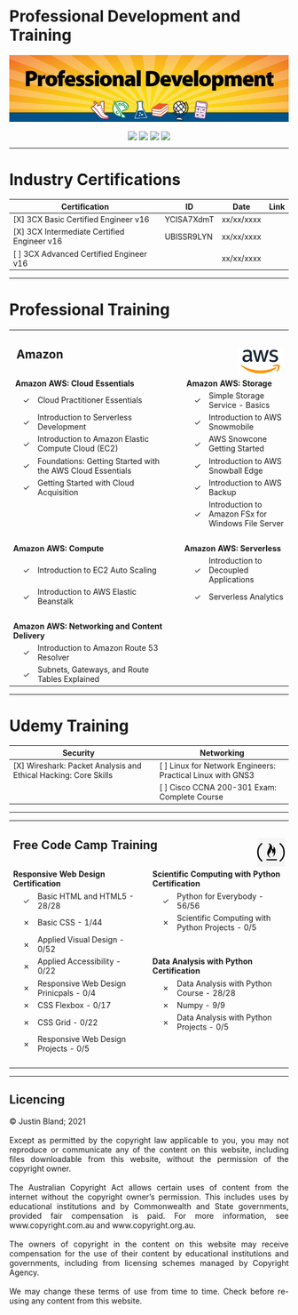 # Professional Development and Training
<p align="center">
<img align="center" src="https://raw.githubusercontent.com/CrashOverrideProductions/ProfessionalDevelopment/main/header.jpg"> 

</p>


<!-- Repo Stats -->
<p align="center">
<img align="center" src="https://img.shields.io/github/commit-activity/m/CrashOverrideProductions/ProfessionalDevelopment"> 
<img align="center" src="https://img.shields.io/github/last-commit/CrashOverrideProductions/ProfessionalDevelopment"> 
<img align="center" src="https://img.shields.io/github/languages/code-size/CrashOverrideProductions/ProfessionalDevelopment"> 
<img align="center" src="https://img.shields.io/github/directory-file-count/CrashOverrideProductions/ProfessionalDevelopment">
</p>

---
# Industry Certifications

| Certification                                     | ID         | Date       | Link |
|---------------------------------------------------|------------|------------|------|
| [X] 3CX Basic Certified Engineer v16              | YCISA7XdmT | xx/xx/xxxx |      |
| [X] 3CX Intermediate Certified Engineer v16       | UBlSSR9LYN | xx/xx/xxxx |      |
| [ ] 3CX Advanced Certified Engineer v16           |            | xx/xx/xxxx |      |

---

<!-- Professional Training without Certifications -->
# Professional Training
<table width="95%" border="0" align="center" style="max-width:900px;">
  <tbody>
    <tr>
      <td colspan="6" align="left" valign="bottom"><h2><strong>&nbsp;Amazon</strong><img align="right" src="https://github.com/CrashOverrideProductions/ProfessionalDevelopment/blob/main/images/awslogo.png?raw=true" alt=""/></h2></td>
    </tr>
    <tr>
      <td colspan="2"><strong>&nbsp;Amazon AWS: Cloud Essentials</strong></td>
      <td width="1%">&nbsp;</td>
      <td colspan="3"><strong>&nbsp;Amazon AWS: Storage </strong></td>
    </tr>
    <tr>
      <td width="30" align="right">&check; </td>
      <td width="49%">Cloud Practitioner Essentials</td>
      <td>&nbsp;</td>
      <td width="30" align="right">&check; </td>
      <td colspan="2">Simple Storage Service - Basics</td>
    </tr>
    <tr>
      <td align="right">&check; </td>
      <td>Introduction to Serverless Development </td>
      <td>&nbsp;</td>
      <td align="right">&check; </td>
      <td colspan="2"> Introduction to AWS Snowmobile </td>
    </tr>
    <tr>
      <td align="right">&check; </td>
      <td>Introduction to Amazon Elastic Compute Cloud (EC2)</td>
      <td>&nbsp;</td>
      <td align="right">&check; </td>
      <td colspan="2">AWS Snowcone Getting Started </td>
    </tr>
    <tr>
      <td align="right">&check; </td>
      <td>Foundations: Getting Started with the AWS Cloud Essentials </td>
      <td>&nbsp;</td>
      <td align="right">&check; </td>
      <td colspan="2">Introduction to AWS Snowball Edge </td>
    </tr>
    <tr>
      <td align="right">&check; </td>
      <td>Getting Started with Cloud Acquisition </td>
      <td>&nbsp;</td>
      <td align="right">&check; </td>
      <td colspan="2">Introduction to AWS Backup</td>
    </tr>
    <tr>
      <td align="right">&nbsp;</td>
      <td>&nbsp;</td>
      <td>&nbsp;</td>
      <td align="right">&check; </td>
      <td colspan="2">Introduction to Amazon FSx for Windows File Server </td>
    </tr>
    <tr>
      <td colspan="6">&nbsp;</td>
    </tr>
    <tr>
      <td colspan="2"><strong> Amazon AWS: Compute </strong></td>
      <td>&nbsp;</td>
      <td colspan="3"><strong>Amazon AWS: Serverless </strong></td>
    </tr>
    <tr>
      <td align="right">&check; </td>
      <td>Introduction to EC2 Auto Scaling </td>
      <td>&nbsp;</td>
      <td align="right">&check; </td>
      <td colspan="2">Introduction to Decoupled Applications </td>
    </tr>
    <tr>
      <td align="right">&check; </td>
      <td>Introduction to AWS Elastic Beanstalk </td>
      <td>&nbsp;</td>
      <td align="right">&check; </td>
      <td colspan="2">Serverless Analytics </td>
    </tr>
    <tr>
      <td colspan="6">&nbsp;</td>
    </tr>
    <tr>
      <td colspan="2"><strong>Amazon AWS: Networking and Content Delivery </strong></td>
      <td>&nbsp;</td>
      <td colspan="3">&nbsp;</td>
    </tr>
    <tr>
      <td align="right">&check; </td>
      <td> Introduction to Amazon Route 53 Resolver</td>
      <td>&nbsp;</td>
      <td colspan="3">&nbsp;</td>
    </tr>
    <tr>
      <td align="right">&check; </td>
      <td>Subnets, Gateways, and Route Tables Explained </td>
      <td>&nbsp;</td>
      <td colspan="3">&nbsp;</td>
    </tr>
  </tbody>
</table>





---

<!-- Other Training -->
# Udemy Training
| Security                                                          | | Networking                                                 |
|-------------------------------------------------------------------|-|------------------------------------------------------------|
| [X] Wireshark: Packet Analysis and Ethical Hacking: Core Skills   | | [ ] Linux for Network Engineers: Practical Linux with GNS3 |
|                                                                   | | [ ] Cisco CCNA 200-301 Exam: Complete Course               |

---

<table width="100%" border="0" align="center" style="max-width:900px;">
  <tbody>
    <tr>
      <td colspan="6" align="left" valign="middle"><h2>Free Code Camp Training
      <img align="right" src="https://github.com/CrashOverrideProductions/ProfessionalDevelopment/blob/main/images/fcclogo.png?raw=true" alt=""/></h2></td>
    </tr>
    <tr>
      <td colspan="2"><strong>Responsive Web Design Certification</strong></td>
      <td width="1%">&nbsp;</td>
      <td colspan="3"><strong>Scientific Computing with Python Certification</strong></td>
    </tr>
    <tr>
      <td width="30" align="right">&check; </td>
      <td>Basic HTML and HTML5 - 28/28</td>
      <td>&nbsp;</td>
      <td width="30" align="right">&check; </td>
      <td colspan="2">Python for Everybody - 56/56</td>
    </tr>
    <tr>
      <td align="right">&cross; </td>
      <td>Basic CSS - 1/44</td>
      <td>&nbsp;</td>
      <td align="right">&cross; </td>
      <td colspan="2">Scientific Computing with Python Projects - 0/5</td>
    </tr>
    <tr>
      <td align="right">&cross; </td>
      <td>Applied Visual Design - 0/52</td>
      <td>&nbsp;</td>
      <td colspan="3" align="right">&nbsp;</td>
    </tr>
    <tr>
      <td align="right">&cross; </td>
      <td>Applied Accessibility - 0/22</td>
      <td>&nbsp;</td>
      <td colspan="3" align="left"><strong>Data Analysis with Python Certification</strong></td>
    </tr>
    <tr>
      <td align="right">&cross; </td>
      <td>Responsive Web Design Prinicpals - 0/4</td>
      <td>&nbsp;</td>
      <td align="right">&cross; </td>
      <td colspan="2">Data Analysis with Python Course - 28/28</td>
    </tr>
    <tr>
      <td align="right">&cross; </td>
      <td>CSS Flexbox - 0/17</td>
      <td>&nbsp;</td>
      <td align="right">&cross; </td>
      <td colspan="2">Numpy - 9/9</td>
    </tr>
    <tr>
      <td align="right">&cross; </td>
      <td>CSS Grid - 0/22</td>
      <td>&nbsp;</td>
      <td align="right">&cross; </td>
      <td colspan="2"> Data Analysis with Python Projects - 0/5</td>
    </tr>
    <tr>
      <td align="right">&cross; </td>
      <td>Responsive Web Design Projects - 0/5</td>
      <td>&nbsp;</td>
      <td colspan="3">&nbsp;</td>
    </tr>
    <tr>
      <td colspan="6">&nbsp;</td>
    </tr>
  </tbody>
</table>



---

## Licencing 
<p align="justify">
© Justin Bland; 2021
<br><br>
Except as permitted by the copyright law applicable to you, you may not reproduce or communicate any of the content on this website, including files downloadable from this website, without the permission of the copyright owner.
<br><br>
The Australian Copyright Act allows certain uses of content from the internet without the copyright owner’s permission. This includes uses by educational institutions and by Commonwealth and State governments, provided fair compensation is paid. For more information, see www.copyright.com.au and www.copyright.org.au.
<br><br>
The owners of copyright in the content on this website may receive compensation for the use of their content by educational institutions and governments, including from licensing schemes managed by Copyright Agency.
<br><br>
We may change these terms of use from time to time. Check before re-using any content from this website.
</p>
